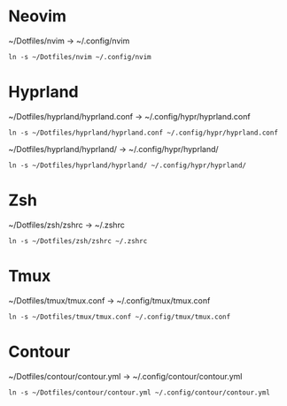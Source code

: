 # Neovim

~/Dotfiles/nvim -> ~/.config/nvim

`ln -s ~/Dotfiles/nvim ~/.config/nvim`

# Hyprland

~/Dotfiles/hyprland/hyprland.conf -> ~/.config/hypr/hyprland.conf

`ln -s ~/Dotfiles/hyprland/hyprland.conf ~/.config/hypr/hyprland.conf`

~/Dotfiles/hyprland/hyprland/ -> ~/.config/hypr/hyprland/

`ln -s ~/Dotfiles/hyprland/hyprland/ ~/.config/hypr/hyprland/`

# Zsh

~/Dotfiles/zsh/zshrc -> ~/.zshrc

`ln -s ~/Dotfiles/zsh/zshrc ~/.zshrc`

# Tmux

~/Dotfiles/tmux/tmux.conf -> ~/.config/tmux/tmux.conf

`ln -s ~/Dotfiles/tmux/tmux.conf ~/.config/tmux/tmux.conf`

# Contour

~/Dotfiles/contour/contour.yml -> ~/.config/contour/contour.yml

`ln -s ~/Dotfiles/contour/contour.yml ~/.config/contour/contour.yml`
